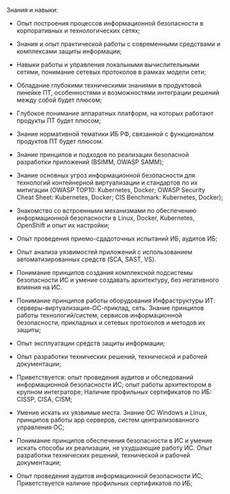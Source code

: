Знания и навыки:

- Опыт построения процессов информационной безопасности в корпоративных и технологических сетях;
- Знания и опыт практической работы с современными средствами и комплексами защиты информации;
- Навыки работы и управления локальными вычислительными сетями, понимание сетевых протоколов в рамках модели сети;
- Обладание глубокими техническими знаниями в продуктовой линейке ПТ, особенностями и возможностями интеграции решений между собой будет плюсом;
- Глубокое понимание аппаратных платформ, на которых работают продукты ПТ будет плюсом;
- Знание нормативной тематики ИБ РФ, связанной с функционалом продуктов ПТ будет плюсом.

- Знание принципов и подходов по реализации безопасной разработки приложений (ВSIMM, OWASP SAMM);
- Знание основных угроз информационной безопасности для технологий контейнерной виртуализации и стандартов по их митигации (OWASP TOP10: Kubernetes, Docker; OWASP Security Cheat Sheet: Kubernetes, Docker; CIS Benchmark: Kubernetes, Docker);
- Знакомство со встроенными механизмами по обеспечению информационной безопасности в Linux, Docker, Kubernetes, OpenShift и опыт их настройки;
- Опыт проведения приемо-сдадоточных испытаний ИБ, аудитов ИБ;
- Опыт анализа уязвимостей приложений с использованием автоматизированных средств (SCA, SAST, VS).


- Понимание принципов создания комплексной подсистемы безопасности ИС и умение создавать архитектуру, без негативного влияния на ИС.
- Понимание принципов работы оборудования Инфраструктуры ИТ: серверы-виртуализация-ОС-приклад, сеть. Знание принципов работы технологий/систем, сервисов информационной безопасности, прикладных и сетевых протоколов и методов их защиты;
- Опыт эксплуатации средств защиты информации;
- Опыт разработки технических решений, технической и рабочей документации;
- Приветствуется: опыт проведения аудитов и обследований информационной безопасности ИС; опыт работы архитектором в крупном интеграторе; Наличие профильных сертификатов по ИБ: CISSP, CISA, CISM;
- Умение искать их уязвимые места. Знание ОС Windows и Linux, принципов работы app серверов, систем централизованного управления ОС;
- Понимание принципов обеспечения безопасности в ИС и умение искать способы их реализации, не ухудшающие работу ИС. Опыт разработки технических решений, технической и рабочей документации;
- Опыт проведения аудитов информационной безопасности ИС; Приветствуется наличие профильных сертификатов по ИБ;
